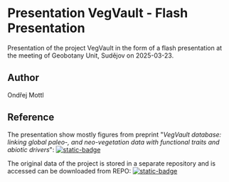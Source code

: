 # Presentation VegVault - Flash Presentation

Presentation of the project VegVault in the form of a flash presentation at the meeting of Geobotany Unit, Sudějov on 2025-03-23.

## Author

Ondřej Mottl

## Reference

The presentation show mostly figures from preprint "*VegVault database: linking global paleo-, and neo-vegetation data with functional traits and abiotic drivers*": [![static-badge](https://img.shields.io/badge/DOI-10.1101/2025.01.31.635213-blue)](https://doi.org/10.1101/2025.01.31.635213)

The original data of the project is stored in a separate repository and is accessed can be downloaded from REPO: [![static-badge](https://img.shields.io/badge/DOI-10.48700/datst.m7ky4--4de51-yellow)](https://doi.org/10.48700/datst.m7ky4-4de51)
